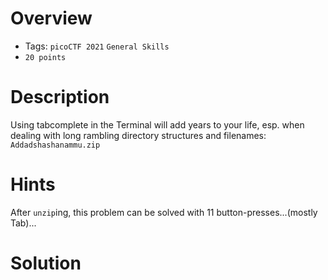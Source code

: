# Overview
- Tags: `picoCTF 2021` `General Skills`
- `20 points`

# Description
Using tabcomplete in the Terminal will add years to your life, esp. when dealing with long rambling directory structures and filenames: `Addadshashanammu.zip`

# Hints
After `unzip`ing, this problem can be solved with 11 button-presses...(mostly Tab)...

# Solution
